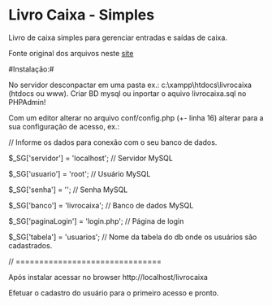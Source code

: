 # Livro Caixa - Simples

Livro de caixa simples para gerenciar entradas e saídas de caixa.

Fonte original dos arquivos neste [site](https://paulocollares.com.br/programacao/sistema-simples-de-livro-caixa-em-php/)




#Instalação:#

No servidor desconpactar em uma pasta ex.: c:\xampp\htdocs\livrocaixa  (htdocs ou www).
Criar BD mysql ou inportar o aquivo livrocaixa.sql no PHPAdmin!

Com um editor alterar no arquivo conf/config.php (+- linha 16) alterar para a sua configuração de acesso, ex.:

// Informe os dados para conexão com o seu banco de dados.

$_SG['servidor'] = 'localhost';       // Servidor MySQL

$_SG['usuario'] = 'root';            // Usuário MySQL

$_SG['senha'] = '';                 // Senha MySQL

$_SG['banco'] = 'livrocaixa';       // Banco de dados MySQL

$_SG['paginaLogin'] = 'login.php'; // Página de login

$_SG['tabela'] = 'usuarios';       // Nome da tabela do db onde os usuários são cadastrados.


// ===============================

Após instalar acessar no browser http://localhost/livrocaixa

Efetuar o cadastro do usuário para o primeiro acesso e pronto.
